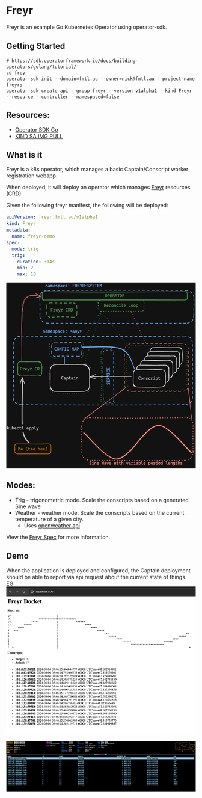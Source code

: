 # Freyr

Freyr is an example Go Kubernetes Operator using operator-sdk.

## Getting Started
```shell
# https://sdk.operatorframework.io/docs/building-operators/golang/tutorial/
cd freyr
operator-sdk init --domain=fmtl.au --owner=nick@fmtl.au --project-name freyr;
operator-sdk create api --group freyr --version v1alpha1 --kind Freyr --resource --controller --namespaced=false 
```

## Resources:
* [Operator SDK Go](https://docs.okd.io/latest/operators/operator_sdk/golang/osdk-golang-tutorial.html#osdk-run-operator_osdk-golang-tutorial)
* [KIND SA IMG PULL](https://colinwilson.uk/2020/07/09/using-google-container-registry-with-kubernetes/#step-3---grant-the-service-account-permissions)

## What is it

Freyr is a k8s operator, which manages a basic Captain/Conscript worker registration webapp.

When deployed, it will deploy an operator which manages [Freyr](freyr/api/v1alpha1/freyr_types.go) resources (CRD)

Given the following freyr manifest, the following will be deployed:
```yaml
apiVersion: freyr.fmtl.au/v1alpha1
kind: Freyr
metadata:
  name: freyr-demo
spec:
  mode: trig
  trig:
    duration: 314s
    min: 2
    max: 18
```

![arch](./deck/assets/op_applied.png)

## Modes:
* Trig - trigonometric mode. Scale the conscripts based on a generated Sine wave
* Weather - weather mode. Scale the conscripts based on the current temperature of a given city.
  * Uses [openweather api](https://openweathermap.org/current)

View the [Freyr Spec](freyr/api/v1alpha1/freyr_types.go) for more information.

## Demo

When the application is deployed and configured, the Captain deployment should be able to report
via api request about the current state of things. EG:
![captain](./deck/assets/captain_docket.png)

![pods](./deck/assets/k9s_scaling_pods.png)
